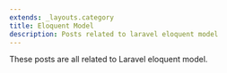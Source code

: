 ```yaml
---
extends: _layouts.category
title: Eloquent Model
description: Posts related to laravel eloquent model
---
```


These posts are all related to Laravel eloquent model.
